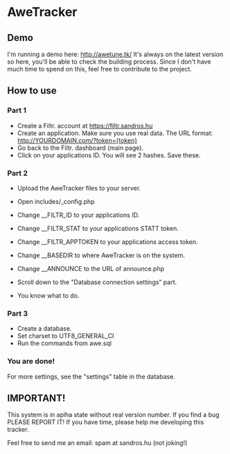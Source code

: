 AweTracker
==========

## Demo
I'm running a demo here: http://awetune.tk/
It's always on the latest version so here, you'll be able to check the building process.
Since I don't have much time to spend on this, feel free to contribute to the project.

## How to use

### Part 1
- Create a Filtr. account at https://filtr.sandros.hu
- Create an application. Make sure you use real data. The URL format: http://YOURDOMAIN.com/?token={token}
- Go back to the Filtr. dashboard (main page).
- Click on your applications ID. You will see 2 hashes. Save these.

### Part 2
- Upload the AweTracker files to your server.
- Open includes/_config.php

- Change __FILTR_ID to your applications ID.
- Change __FILTR_STAT to your applications STATT token.
- Change __FILTR_APPTOKEN to your applications access token.

- Change __BASEDIR to where AweTracker is on the system.
- Change __ANNOUNCE to the URL of announce.php

- Scroll down to the "Database connection settings" part.
- You know what to do.

### Part 3
- Create a database.
- Set charset to UTF8_GENERAL_CI
- Run the commands from awe.sql

### You are done!
For more settings, see the "settings" table in the database.

## IMPORTANT!
This system is in aplha state without real version number.
If you find a bug PLEASE REPORT IT!
If you have time, please help me developing this tracker.

Feel free to send me an email: spam at sandros.hu (not joking!)
